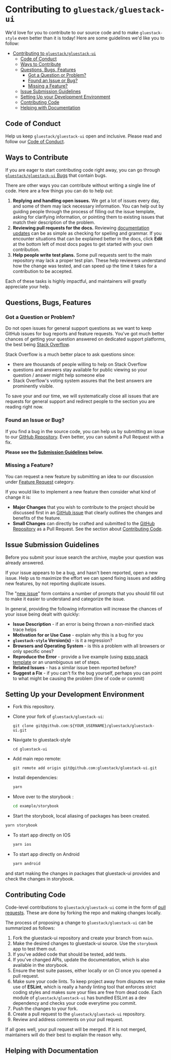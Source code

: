 # Contributing to `gluestack/gluestack-ui`

We'd love for you to contribute to our source code and to make `gluestack-style` even better than it is
today! Here are some guidelines we'd like you to follow:

- [Contributing to `gluestack/gluestack-ui`](#contributing-to-gluestack-ui)
  - [ Code of Conduct](#-code-of-conduct)
  - [ Ways to Contribute](#-ways-to-contribute)
  - [ Questions, Bugs, Features](#-questions-bugs-features)
    - [ Got a Question or Problem?](#-got-a-question-or-problem)
    - [ Found an Issue or Bug?](#-found-an-issue-or-bug)
    - [ Missing a Feature?](#-missing-a-feature)
  - [ Issue Submission Guidelines](#-issue-submission-guidelines)
  - [ Setting Up your Development Environment](#-setting-up-your-development-environment)
  - [ Contributing Code](#-contributing-code)
  - [ Helping with Documentation](#-helping-with-documentation)

## <a name="coc"></a> Code of Conduct

Help us keep `gluestack/gluestack-ui` open and inclusive. Please read and follow our [Code of Conduct](CODE_OF_CONDUCT.md).

## <a name="wtc"></a> Ways to Contribute

If you are eager to start contributing code right away, you can go through [`gluestack/gluestack-ui` Bugs](https://github.com/gluestack/gluestack-ui/issues?q=is%3Aopen+is%3Aissue+label%3Abug) that contain bugs.

There are other ways you can contribute without writing a single line of code. Here are a few things you can do to help out:

1. **Replying and handling open issues.** We get a lot of issues every day, and some of them may lack necessary information. You can help out by guiding people through the process of filling out the issue template, asking for clarifying information, or pointing them to existing issues that match their description of the problem.
2. **Reviewing pull requests for the docs.** Reviewing [documentation updates](https://github.com/gluestack/gluestack-style/pulls) can be as simple as checking for spelling and grammar. If you encounter situations that can be explained better in the docs, click **Edit** at the bottom left of most docs pages to get started with your own contribution.
3. **Help people write test plans.** Some pull requests sent to the main repository may lack a proper test plan. These help reviewers understand how the change was tested, and can speed up the time it takes for a contribution to be accepted.

Each of these tasks is highly impactful, and maintainers will greatly appreciate your help.

## <a name="requests"></a> Questions, Bugs, Features

### <a name="question"></a> Got a Question or Problem?

Do not open issues for general support questions as we want to keep GitHub issues for bug reports
and feature requests. You've got much better chances of getting your question answered on dedicated
support platforms, the best being [Stack Overflow](http://stackoverflow.com/questions/tagged/gluestack).

Stack Overflow is a much better place to ask questions since:

- there are thousands of people willing to help on Stack Overflow
- questions and answers stay available for public viewing so your question / answer might help
  someone else
- Stack Overflow's voting system assures that the best answers are prominently visible.

To save your and our time, we will systematically close all issues that are requests for general
support and redirect people to the section you are reading right now.

### <a name="issue"></a> Found an Issue or Bug?

If you find a bug in the source code, you can help us by submitting an issue to our
[GitHub Repository](https://github.com/gluestack/gluestack-ui/issues). Even better, you can submit a Pull Request with a fix.

**Please see the [Submission Guidelines](#submit) below.**

### <a name="feature"></a> Missing a Feature?

You can request a new feature by submitting an idea to our discussion under [Feature Request](https://github.com/gluestack/gluestack-style/discussions/new?category=feature-request) category.

If you would like to implement a new feature then consider what kind of change it is:

- **Major Changes** that you wish to contribute to the project should be discussed first in an
  [GitHub issue](https://github.com/gluestack/gluestack-ui/issues) that clearly outlines the changes and benefits of the feature.
- **Small Changes** can directly be crafted and submitted to the [GitHub Repository](https://github.com/gluestack/gluestack-ui)
  as a Pull Request. See the section about [Contributing Code](#submit-pr).

## <a name="submit"></a> Issue Submission Guidelines

Before you submit your issue search the archive, maybe your question was already answered.

If your issue appears to be a bug, and hasn't been reported, open a new issue. Help us to maximize
the effort we can spend fixing issues and adding new features, by not reporting duplicate issues.

The "[new issue](https://github.com/gluestack/gluestack-ui/issues/new)" form contains a number of prompts that you should fill out to
make it easier to understand and categorize the issue.

In general, providing the following information will increase the chances of your issue being dealt
with quickly:

- **Issue Description** - if an error is being thrown a non-minified stack trace helps
- **Motivation for or Use Case** - explain why this is a bug for you
- **`gluestack-style` Version(s)** - is it a regression?
- **Browsers and Operating System** - is this a problem with all browsers or only specific ones?
- **Reproduce the Error** - provide a live example (using [expo snack template](https://snack.expo.dev/@gluestack/4da9b2) or an unambiguous set of steps.
- **Related Issues** - has a similar issue been reported before?
- **Suggest a Fix** - if you can't fix the bug yourself, perhaps you can point to what might be
  causing the problem (line of code or commit)

## <a name="dev-env"></a> Setting Up your Development Environment

- Fork this repository.

- Clone your fork of `gluestack/gluestack-ui`:

  ```git
  git clone git@github.com:${YOUR_USERNAME}/gluestack/gluestack-ui.git
  ```

- Navigate to gluestack-style

  ```
  cd gluestack-ui
  ```

- Add main repo remote:

  ```git
  git remote add origin git@github.com:gluestack/gluestack-ui.git
  ```

- Install dependencies:

  ```bash
  yarn
  ```

- Move over to the storybook :

  ```bash
  cd example/storybook
  ```

- Start the storybook, local aliasing of packages has been created.

```bash
yarn storybook
```

- To start app directly on IOS
  ```bash
  yarn ios
  ```
- To start app directly on Android
  ```bash
  yarn android
  ```

and start making the changes in packages that gluestack-ui provides and check the changes in storybook.

## <a name="submit-pr"></a> Contributing Code

Code-level contributions to `gluestack/gluestack-ui` come in the form of [pull requests](https://help.github.com/en/articles/about-pull-requests). These are done by forking the repo and making changes locally.

The process of proposing a change to `gluestack/gluestack-ui` can be summarized as follows:

1. Fork the gluestack-ui repository and create your branch from `main`.
2. Make the desired changes to gluestack-ui source. Use the `storybook` app to test them out.
3. If you've added code that should be tested, add tests.
4. If you've changed APIs, update the documentation, which is also available in the storybook.
5. Ensure the test suite passes, either locally or on CI once you opened a pull request.
6. Make sure your code lints. To keep project away from disputes we make use of **ESLint**, which is really a handy linting tool that enforces strict coding styles and makes sure your files are free from dead code. Each module of `gluestack/gluestack-ui` has bundled ESLint as a dev dependency and checks your code everytime you commit.
7. Push the changes to your fork.
8. Create a pull request to the `gluestack/gluestack-ui` repository.
9. Review and address comments on your pull request.

If all goes well, your pull request will be merged. If it is not merged, maintainers will do their best to explain the reason why.

## <a name="docs"></a> Helping with Documentation
